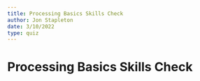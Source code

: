 ```yaml
---
title: Processing Basics Skills Check
author: Jon Stapleton
date: 3/10/2022
type: quiz
---
```


# Processing Basics Skills Check